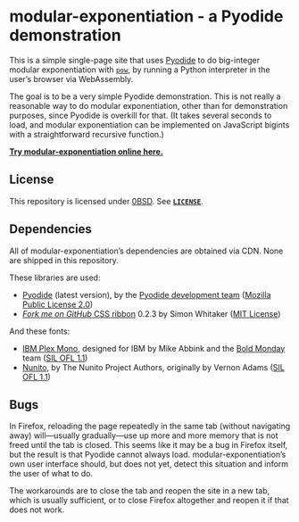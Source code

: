 # modular-exponentiation - a Pyodide demonstration

This is a simple single-page site that uses
[Pyodide](https://pyodide.org/en/stable/) to do big-integer modular
exponentiation with
[`pow`](https://docs.python.org/3/library/functions.html#pow), by running a
Python interpreter in the user&rsquo;s browser via WebAssembly.

The goal is to be a very simple Pyodide demonstration. This is not really a
reasonable way to do modular exponentiation, other than for demonstration
purposes, since Pyodide is overkill for that. (It takes several seconds to
load, and modular exponentiation can be implemented on JavaScript bigints with
a straightforward recursive function.)

[**Try modular-exponentiation online
here.**](https://eliahkagan.github.io/modular-exponentiation/)

## License

This repository is licensed under [0BSD](https://spdx.org/licenses/0BSD.html).
See [**`LICENSE`**](LICENSE).

## Dependencies

All of modular-exponentiation&rsquo;s dependencies are obtained via CDN. None
are shipped in this repository.

These libraries are used:

- [Pyodide](https://pyodide.org/en/stable/) (latest version), by the [Pyodide
  development team](https://pyodide.org/en/stable/project/about.html) ([Mozilla
  Public License 2.0](https://github.com/pyodide/pyodide/blob/main/LICENSE))
- [*Fork me on GitHub* CSS
  ribbon](https://simonwhitaker.github.io/github-fork-ribbon-css/) 0.2.3 by
  Simon Whitaker ([MIT
  License](https://github.com/simonwhitaker/github-fork-ribbon-css/blob/0.2.3/LICENSE))

And these fonts:

- [IBM Plex Mono](https://www.ibm.com/plex/), designed for IBM by Mike Abbink
  and the [Bold Monday](https://boldmonday.com/custom/ibm/) team ([SIL OFL
  1.1](https://github.com/IBM/plex/blob/master/LICENSE.txt))
- [Nunito](https://github.com/googlefonts/nunito), by The Nunito Project
  Authors, originally by Vernon Adams ([SIL OFL
  1.1](https://github.com/googlefonts/nunito/blob/main/OFL.txt))

## Bugs

In Firefox, reloading the page repeatedly in the same tab (without navigating
away) will&mdash;usually gradually&mdash;use up more and more memory that is
not freed until the tab is closed. This seems like it may be a bug in Firefox
itself, but the result is that Pyodide cannot always load.
modular-exponentiation&rsquo;s own user interface should, but does not yet,
detect this situation and inform the user of what to do.

The workarounds are to close the tab and reopen the site in a new tab, which is
usually sufficient, or to close Firefox altogether and reopen it if that does
not work.
